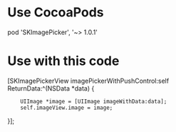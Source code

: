# Use CocoaPods
 pod 'SKImagePicker', '~> 1.0.1'
 
# Use with this code
 
 [SKImagePickerView imagePickerWithPushControl:self ReturnData:^(NSData *data) {
 
        UIImage *image = [UIImage imageWithData:data];
        self.imageView.image = image;
    
 }];


